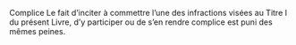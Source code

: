 Complice
Le fait d’inciter à commettre l’une des infractions visées au Titre I du présent Livre, d’y participer ou de s’en rendre complice est puni des mêmes peines.